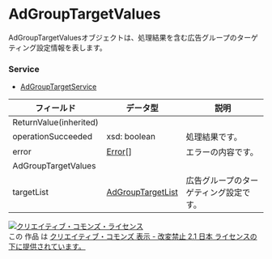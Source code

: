 # AdGroupTargetValues
AdGroupTargetValuesオブジェクトは、処理結果を含む広告グループのターゲティング設定情報を表します。
### Service
+ [AdGroupTargetService](../services/AdGroupTargetService.md)

| フィールド | データ型 | 説明 | 
|---|---|---|
| ReturnValue(inherited)|||
| operationSucceeded| xsd: boolean| 処理結果です。 |
| error| <a href="./Error.md%0D%0A">Error</a>[]| エラーの内容です。 |
| AdGroupTargetValues|||
| targetList| <a href="./AdGroupTargetList.md%0D%0A"><span>AdGroupTargetList</span></a>| 広告グループのターゲティング設定です。 |
<a rel="license" href="http://creativecommons.org/licenses/by-nd/2.1/jp/"><img alt="クリエイティブ・コモンズ・ライセンス" style="border-width:0" src="https://i.creativecommons.org/l/by-nd/2.1/jp/88x31.png" /></a><br />この 作品 は <a rel="license" href="http://creativecommons.org/licenses/by-nd/2.1/jp/">クリエイティブ・コモンズ 表示 - 改変禁止 2.1 日本 ライセンスの下に提供されています。</a>
